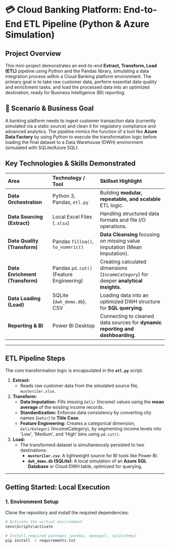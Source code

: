 # 💳 Cloud Banking Platform: End-to-End ETL Pipeline (Python & Azure Simulation)

## Project Overview

This mini-project demonstrates an end-to-end **Extract, Transform, Load (ETL)** pipeline using Python and the Pandas library, simulating a data integration process within a Cloud Banking platform environment. The primary goal is to take raw customer data, perform essential data quality and enrichment tasks, and load the processed data into an optimized destination, ready for Business Intelligence (BI) reporting.

## 📌 Scenario & Business Goal

A banking platform needs to ingest customer transaction data (currently simulated via a static source) and clean it for regulatory compliance and advanced analytics. The pipeline mimics the function of a tool like **Azure Data Factory** by using Python to execute the transformation logic before loading the final dataset to a Data Warehouse (DWH) environment (simulated with SQLite/Azure SQL).

## Key Technologies & Skills Demonstrated

| Area | Technology / Tool | Skillset Highlight |
| :--- | :--- | :--- |
| **Data Orchestration** | Python 3, Pandas, `etl.py` | Building **modular, repeatable, and scalable** ETL logic. |
| **Data Sourcing (Extract)** | Local Excel Files (`.xlsx`) | Handling structured data formats and file I/O operations. |
| **Data Quality (Transform)** | Pandas `fillna()`, `to_numeric()` | **Data Cleansing** focusing on missing value imputation (Mean Imputation). |
| **Data Enrichment (Transform)**| Pandas `pd.cut()` (Feature Engineering) | Creating calculated dimensions (`IncomeCategory`) for deeper **analytical insights**. |
| **Data Loading (Load)** | SQLite (`dwh_demo.db`), CSV | Loading data into an optimized DWH structure for **SQL querying**. |
| **Reporting & BI** | Power BI Desktop | Connecting to cleaned data sources for **dynamic reporting and dashboarding**. |

---

## ETL Pipeline Steps

The core transformation logic is encapsulated in the **`etl.py`** script.

1.  **Extract:**
    * Reads raw customer data from the simulated source file, `musteriler.xlsx`.
2.  **Transform:**
    * **Data Imputation:** Fills missing `Gelir` (Income) values using the **mean average** of the existing income records.
    * **Standardization:** Enforces data consistency by converting city names (`Sehir`) to **Title Case**.
    * **Feature Engineering:** Creates a categorical dimension, `GelirKategori` (IncomeCategory), by segmenting income levels into 'Low', 'Medium', and 'High' bins using `pd.cut()`.
3.  **Load:**
    * The transformed dataset is simultaneously persisted to two destinations:
        * **`musteriler.csv`**: A lightweight source for BI tools like Power BI.
        * **`dwh_demo.db` (SQLite)**: A local simulation of an **Azure SQL Database** or Cloud DWH table, optimized for querying.

---

## Getting Started: Local Execution

### 1. Environment Setup

Clone the repository and install the required dependencies:

```bash
# Activate the virtual environment
venv\Scripts\activate

# Install required packages (pandas, openpyxl, sqlalchemy)
pip install -r requirements.txt